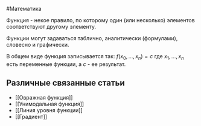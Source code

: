 #Математика 

Функция - некое правило, по которому один (или несколько) элементов соответствуют другому элементу.

Функции могут задаваться таблично, аналитически (формулами), словесно и графически.

В общем виде функция записывается так: $f(x_{0},\dots,x_{n})=с$ где $x_{1},\dots,x_{n}$ есть переменные функции, а $c$ - ее результат.

## Различные связанные статьи
- [[Овражная функция]]
- [[Унимодальная функция]]
- [[Линия уровня функции]]
- [[Градиент]]